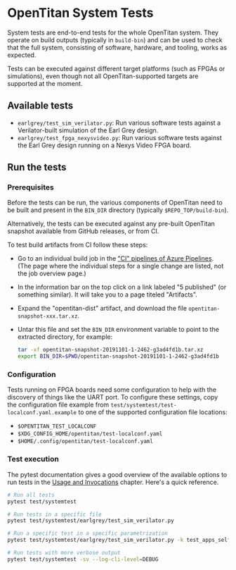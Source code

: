# OpenTitan System Tests

System tests are end-to-end tests for the whole OpenTitan system. They operate
on build outputs (typically in `build-bin`) and can be used to check that the
full system, consisting of software, hardware, and tooling, works as expected.

Tests can be executed against different target platforms (such as FPGAs or
simulations), even though not all OpenTitan-supported targets are supported at
the moment.

## Available tests

* `earlgrey/test_sim_verilator.py`: Run various software tests against a
  Verilator-built simulation of the Earl Grey design.
* `earlgrey/test_fpga_nexysvideo.py`: Run various software tests against the
  Earl Grey design running on a Nexys Video FPGA board.

## Run the tests

### Prerequisites

Before the tests can be run, the various components of OpenTitan need to be
built and present in the `BIN_DIR` directory (typically `$REPO_TOP/build-bin`).

Alternatively, the tests can be executed against any pre-built OpenTitan
snapshot available from GitHub releases, or from CI.

To test build artifacts from CI follow these steps:

* Go to an individual build job in the
  ["CI" pipelines of Azure Pipelines](https://dev.azure.com/lowrisc/opentitan/_build?definitionId=9&_a=summary).
  (The page where the individual steps for a single change are listed, not the
  job overview page.)
* In the information bar on the top click on a link labeled "5 published"
  (or something similar). It will take you to a page titeled "Artifacts".
* Expand the "opentitan-dist" artifact, and download the file
  `opentitan-snapshot-xxx.tar.xz`.
* Untar this file and set the `BIN_DIR` environment variable to point to the
  extracted directory, for example:

  ```sh
  tar -xf opentitan-snapshot-20191101-1-2462-g3ad4fd1b.tar.xz
  export BIN_DIR=$PWD/opentitan-snapshot-20191101-1-2462-g3ad4fd1b
  ```

### Configuration

Tests running on FPGA boards need some configuration to help with the discovery
of things like the UART port. To configure these settings, copy the
configuration file example from `test/systemtest/test-localconf.yaml.example`
to one of the supported configuration file locations:

* `$OPENTITAN_TEST_LOCALCONF`
* `$XDG_CONFIG_HOME/opentitan/test-localconf.yaml`
* `$HOME/.config/opentitan/test-localconf.yaml`

### Test execution

The pytest documentation gives a good overview of the available options to run
tests in the [Usage and Invocations](https://docs.pytest.org/en/stable/usage.html)
chapter. Here's a quick reference.

```sh
# Run all tests
pytest test/systemtest

# Run tests in a specific file
pytest test/systemtest/earlgrey/test_sim_verilator.py

# Run a specific test in a specific parametrization
pytest test/systemtest/earlgrey/test_sim_verilator.py -k test_apps_selfchecking[usbdev_test]

# Run tests with more verbose output
pytest test/systemtest -sv --log-cli-level=DEBUG
```
